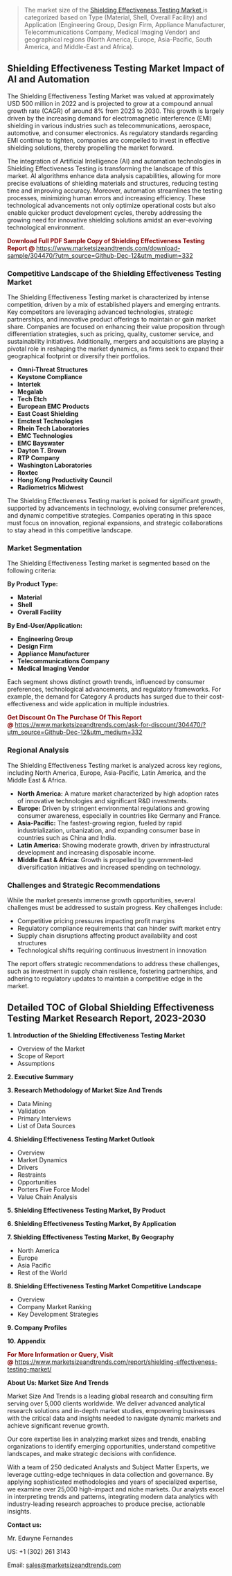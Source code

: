 <blockquote><p>The market size of the <a href="https://www.marketsizeandtrends.com/download-sample/304470/?utm_source=Github-Dec-12&amp;utm_medium=332" target="_blank">Shielding Effectiveness Testing Market </a>is categorized based on Type (Material, Shell, Overall Facility) and Application (Engineering Group, Design Firm, Appliance Manufacturer, Telecommunications Company, Medical Imaging Vendor) and geographical regions (North America, Europe, Asia-Pacific, South America, and Middle-East and Africa).</p></blockquote><p><h2>Shielding Effectiveness Testing Market Impact of AI and Automation</h2><p>The Shielding Effectiveness Testing Market was valued at approximately USD 500 million in 2022 and is projected to grow at a compound annual growth rate (CAGR) of around 8% from 2023 to 2030. This growth is largely driven by the increasing demand for electromagnetic interference (EMI) shielding in various industries such as telecommunications, aerospace, automotive, and consumer electronics. As regulatory standards regarding EMI continue to tighten, companies are compelled to invest in effective shielding solutions, thereby propelling the market forward.</p><p>The integration of Artificial Intelligence (AI) and automation technologies in Shielding Effectiveness Testing is transforming the landscape of this market. AI algorithms enhance data analysis capabilities, allowing for more precise evaluations of shielding materials and structures, reducing testing time and improving accuracy. Moreover, automation streamlines the testing processes, minimizing human errors and increasing efficiency. These technological advancements not only optimize operational costs but also enable quicker product development cycles, thereby addressing the growing need for innovative shielding solutions amidst an ever-evolving technological environment.</p></p><p><strong><span style="color: #800000;">Download Full PDF Sample Copy of Shielding Effectiveness Testing Report @</span>&nbsp;</strong><a href="https://www.marketsizeandtrends.com/download-sample/304470/?utm_source=Github-Dec-12&amp;utm_medium=332">https://www.marketsizeandtrends.com/download-sample/304470/?utm_source=Github-Dec-12&amp;utm_medium=332</a></p><h3>Competitive Landscape of the Shielding Effectiveness Testing Market</h3><p>The Shielding Effectiveness Testing market is characterized by intense competition, driven by a mix of established players and emerging entrants. Key competitors are leveraging advanced technologies, strategic partnerships, and innovative product offerings to maintain or gain market share. Companies are focused on enhancing their value proposition through differentiation strategies, such as pricing, quality, customer service, and sustainability initiatives. Additionally, mergers and acquisitions are playing a pivotal role in reshaping the market dynamics, as firms seek to expand their geographical footprint or diversify their portfolios.</p><p><strong><p><ul><li>Omni-Threat Structures </li><li> Keystone Compliance </li><li> Intertek </li><li> Megalab </li><li> Tech Etch </li><li> European EMC Products </li><li> East Coast Shielding </li><li> Emctest Technologies </li><li> Rhein Tech Laboratories </li><li> EMC Technologies </li><li> EMC Bayswater </li><li> Dayton T. Brown </li><li> RTP Company </li><li> Washington Laboratories </li><li> Roxtec </li><li> Hong Kong Productivity Council </li><li> Radiometrics Midwest</p></li></ul></p></strong></p><p>The Shielding Effectiveness Testing market is poised for significant growth, supported by advancements in technology, evolving consumer preferences, and dynamic competitive strategies. Companies operating in this space must focus on innovation, regional expansions, and strategic collaborations to stay ahead in this competitive landscape.</p><h3>Market Segmentation</h3><p>The Shielding Effectiveness Testing market is segmented based on the following criteria:</p><p><strong>By Product Type:</strong></p><p><strong><p><ul><li>Material </li><li> Shell </li><li> Overall Facility</p></li></ul></p></strong></p><p><strong>By End-User/Application:</strong></p><p><strong><p><ul><li>Engineering Group </li><li> Design Firm </li><li> Appliance Manufacturer </li><li> Telecommunications Company </li><li> Medical Imaging Vendor</p></li></ul></p></strong></p><p>Each segment shows distinct growth trends, influenced by consumer preferences, technological advancements, and regulatory frameworks. For example, the demand for Category A products has surged due to their cost-effectiveness and wide application in multiple industries.</p><p><strong><span style="color: #800000;">Get Discount On The Purchase Of This Report @&nbsp;</span></strong><a href="https://www.marketsizeandtrends.com/ask-for-discount/304470/?utm_source=Github-Dec-12&amp;utm_medium=332">https://www.marketsizeandtrends.com/ask-for-discount/304470/?utm_source=Github-Dec-12&amp;utm_medium=332</a></p><h3>Regional Analysis</h3><p>The Shielding Effectiveness Testing market is analyzed across key regions, including North America, Europe, Asia-Pacific, Latin America, and the Middle East &amp; Africa.</p><ul><li><strong>North America:</strong> A mature market characterized by high adoption rates of innovative technologies and significant R&amp;D investments.</li><li><strong>Europe:</strong> Driven by stringent environmental regulations and growing consumer awareness, especially in countries like Germany and France.</li><li><strong>Asia-Pacific:</strong> The fastest-growing region, fueled by rapid industrialization, urbanization, and expanding consumer base in countries such as China and India.</li><li><strong>Latin America:</strong> Showing moderate growth, driven by infrastructural development and increasing disposable income.</li><li><strong>Middle East &amp; Africa:</strong> Growth is propelled by government-led diversification initiatives and increased spending on technology.</li></ul><h3>Challenges and Strategic Recommendations</h3><p>While the market presents immense growth opportunities, several challenges must be addressed to sustain progress. Key challenges include:</p><ul><li>Competitive pricing pressures impacting profit margins</li><li>Regulatory compliance requirements that can hinder swift market entry</li><li>Supply chain disruptions affecting product availability and cost structures</li><li>Technological shifts requiring continuous investment in innovation</li></ul><p>The report offers strategic recommendations to address these challenges, such as investment in supply chain resilience, fostering partnerships, and adhering to regulatory updates to maintain a competitive edge in the market.</p><h2>Detailed TOC of Global Shielding Effectiveness Testing Market Research Report, 2023-2030</h2><p><strong>1. Introduction of the Shielding Effectiveness Testing Market</strong></p><ul><li>Overview of the Market</li><li>Scope of Report</li><li>Assumptions&nbsp;</li></ul><p><strong>2. Executive Summary</strong></p><p><strong>3. Research Methodology of <strong>Market Size And Trends</strong></strong></p><ul><li>Data Mining</li><li>Validation</li><li>Primary Interviews</li><li>List of Data Sources&nbsp;</li></ul><p><strong>4. Shielding Effectiveness Testing Market Outlook</strong></p><ul><li>Overview</li><li>Market Dynamics</li><li>Drivers</li><li>Restraints</li><li>Opportunities</li><li>Porters Five Force Model</li><li>Value Chain Analysis&nbsp;</li></ul><p><strong>5. Shielding Effectiveness Testing Market, By Product</strong></p><p><strong>6. Shielding Effectiveness Testing Market, By Application</strong></p><p><strong>7. Shielding Effectiveness Testing Market, By Geography</strong></p><ul><li>North America</li><li>Europe</li><li>Asia Pacific</li><li>Rest of the World&nbsp;</li></ul><p><strong>8. Shielding Effectiveness Testing Market Competitive Landscape</strong></p><ul><li>Overview</li><li>Company Market Ranking</li><li>Key Development Strategies&nbsp;</li></ul><p><strong>9. Company Profiles</strong></p><p><strong>10. Appendix</strong></p><p><strong><span style="color: #800000;">For More Information or Query, Visit @&nbsp;</span></strong><a href="https://www.marketsizeandtrends.com/report/shielding-effectiveness-testing-market/">https://www.marketsizeandtrends.com/report/shielding-effectiveness-testing-market/</a></p><p></p><p><strong>About Us:&nbsp;Market Size And Trends</strong></p><p>Market Size And Trends&nbsp;is a leading global research and consulting firm serving over 5,000 clients worldwide. We deliver advanced analytical research solutions and in-depth market studies, empowering businesses with the critical data and insights needed to navigate dynamic markets and achieve significant revenue growth.</p><p>Our core expertise lies in analyzing market sizes and trends, enabling organizations to identify emerging opportunities, understand competitive landscapes, and make strategic decisions with confidence.</p><p>With a team of 250 dedicated Analysts and Subject Matter Experts, we leverage cutting-edge techniques in data collection and governance. By applying sophisticated methodologies and years of specialized expertise, we examine over 25,000 high-impact and niche markets. Our analysts excel in interpreting trends and patterns, integrating modern data analytics with industry-leading research approaches to produce precise, actionable insights.</p><p><strong>Contact us:</strong></p><p>Mr. Edwyne Fernandes</p><p>US: +1 (302) 261 3143</p><p>Email: <a href="mailto:sales@marketsizeandtrends.com">sales@marketsizeandtrends.com</a>&nbsp;</p>
